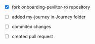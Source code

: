 - [x] fork onboarding-peviitor-ro repository
- [ ] added my-journey in Journey folder
- [ ] commited changes
- [ ] created pull request
      
